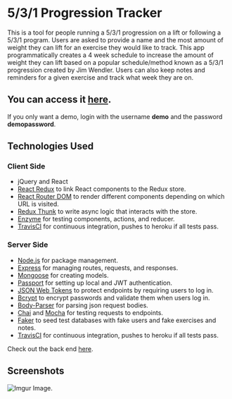 # 5/3/1 Progression Tracker

This is a tool for people running a 5/3/1 progression on a lift or following a 5/3/1 program. Users are asked to provide a name and the most amount of weight they can lift for an exercise they would like to track. This app programmatically creates a 4 week schedule to increase the amount of weight they can lift based on a popular schedule/method known as a 5/3/1 progression created by Jim Wendler. Users can also keep notes and reminders for a given exercise and track what week they are on.

## You can access it [here](https://the-531-progression-tracker.herokuapp.com).  
If you only want a demo, login with the username <b>demo</b> and the password <b>demopassword</b>.

## Technologies Used
### Client Side
- jQuery and React
- [React Redux](https://react-redux.js.org/) to link React components to the Redux store.
- [React Router DOM](https://www.npmjs.com/package/react-router-dom) to render different components depending on which URL is visited.
- [Redux Thunk](https://github.com/reduxjs/redux-thunk) to write async logic that interacts with the store.
- [Enzyme](https://airbnb.io/enzyme/) for testing components, actions, and reducer.
- [TravisCI](https://travis-ci.org/) for continuous integration, pushes to heroku if all tests pass.

### Server Side
- [Node.js](https://nodejs.org/en/) for package management.
- [Express](http://expressjs.com/) for managing routes, requests, and responses.
- [Mongoose](https://mongoosejs.com/) for creating models.
- [Passport](http://www.passportjs.org/) for setting up local and JWT authentication.
- [JSON Web Tokens](https://jwt.io/) to protect endpoints by requiring users to log in.
- [Bcrypt](https://www.npmjs.com/package/bcrypt) to encrypt passwords and validate them when users log in.
- [Body-Parser](https://www.npmjs.com/package/body-parser) for parsing json request bodies.
- [Chai](https://www.chaijs.com/) and [Mocha](https://mochajs.org/) for testing requests to endpoints.
- [Faker](https://github.com/marak/Faker.js/) to seed test databases with fake users and fake exercises and notes.
- [TravisCI](https://travis-ci.org/) for continuous integration, pushes to heroku if all tests pass.

Check out the back end [here](https://github.com/aaltamirano1/531-progression-tracker-backend).

## Screenshots
![Imgur Image](https://imgur.com/XOETIZ3.jpg).
